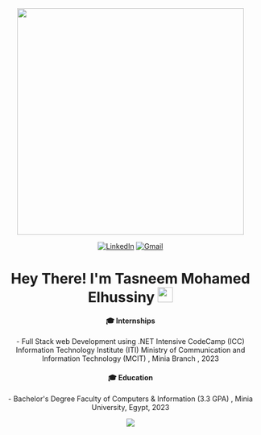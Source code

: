 <div align="center">

  <div id="header" >
    <img src="https://media.giphy.com/media/L1R1tvI9svkIWwpVYr/giphy.gif" width="450"/>
  </div>

   [![LinkedIn](https://img.shields.io/badge/LinkedIn-%230077B5.svg?logo=linkedin&logoColor=white&style=flat-square&scale=2)](https://www.linkedin.com/in/tasneem-elhussiny/)
    [![Gmail](https://img.shields.io/badge/Gmail-%23FF0000.svg?logo=gmail&logoColor=white&style=flat-square&scale=2)](mailto:tasnemmuhammad37@gmail.com)

  <div id="badges">
  <h1 align="center">
    Hey There! I'm Tasneem Mohamed Elhussiny
    <img src="https://media.giphy.com/media/hvRJCLFzcasrR4ia7z/giphy.gif" width="30px"/>
  </h1>




#### 🎓 Internships

<p align="center">
- Full Stack web Development using .NET Intensive CodeCamp (ICC) Information Technology Institute (ITI) Ministry of Communication and Information Technology (MCIT)
, Minia Branch , 2023
</p>

#### 🎓 Education

<p align="center">
- Bachelor's Degree Faculty of Computers & Information (3.3 GPA) , Minia University, Egypt, 2023
</p>

[![](https://visitcount.itsvg.in/api?id=Tasneemmohamed37&icon=0&color=0)](https://visitcount.itsvg.in)

</div>
